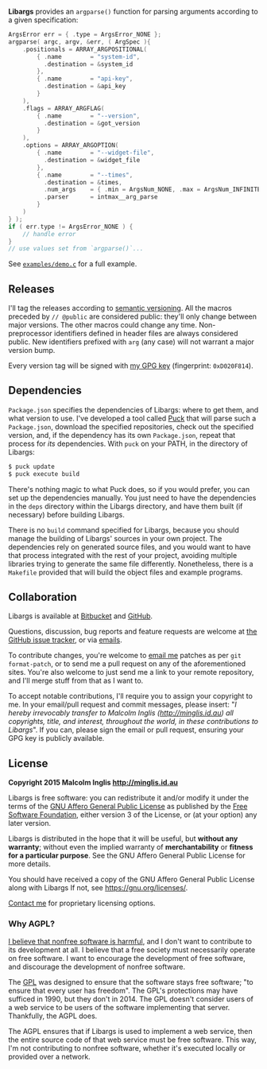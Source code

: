 
**Libargs** provides an `argparse()` function for parsing arguments according to a given specification:

``` c
ArgsError err = { .type = ArgsError_NONE };
argparse( argc, argv, &err, ( ArgSpec ){
    .positionals = ARRAY_ARGPOSITIONAL(
        { .name        = "system-id",
          .destination = &system_id
        },
        { .name        = "api-key",
          .destination = &api_key
        }
    ),
    .flags = ARRAY_ARGFLAG(
        { .name        = "--version",
          .destination = &got_version
        }
    ),
    .options = ARRAY_ARGOPTION(
        { .name        = "--widget-file",
          .destination = &widget_file
        },
        { .name        = "--times",
          .destination = &times,
          .num_args    = { .min = ArgsNum_NONE, .max = ArgsNum_INFINITE },
          .parser      = intmax__arg_parse
        }
    )
} );
if ( err.type != ArgsError_NONE ) {
    // handle error
}
// use values set from `argparse()`...
```

See [`examples/demo.c`](examples/demo.c) for a full example.


## Releases

I'll tag the releases according to [semantic versioning](http://semver.org/spec/v2.0.0.html). All the macros preceded by `// @public` are considered public: they'll only change between major versions. The other macros could change any time. Non-preprocessor identifiers defined in header files are always considered public. New identifiers prefixed with `arg` (any case) will not warrant a major version bump.

Every version tag will be signed with [my GPG key](http://pool.sks-keyservers.net/pks/lookup?op=vindex&search=0xD020F814) (fingerprint: `0xD020F814`).


## Dependencies

`Package.json` specifies the dependencies of Libargs: where to get them, and what version to use. I've developed a tool called [Puck](https://gitorious.org/mcinglis/puck) that will parse such a `Package.json`, download the specified repositories, check out the specified version, and, if the dependency has its own `Package.json`, repeat that process for *its* dependencies. With `puck` on your PATH, in the directory of Libargs:

``` sh
$ puck update
$ puck execute build
```

There's nothing magic to what Puck does, so if you would prefer, you can set up the dependencies manually. You just need to have the dependencies in the `deps` directory within the Libargs directory, and have them built (if necessary) before building Libargs.

There is no `build` command specified for Libargs, because you should manage the building of Libargs' sources in your own project. The dependencies rely on generated source files, and you would want to have that process integrated with the rest of your project, avoiding multiple libraries trying to generate the same file differently. Nonetheless, there is a `Makefile` provided that will build the object files and example programs.


## Collaboration

Libargs is available at [Bitbucket](https://bitbucket.org/mcinglis/libargs) and [GitHub](https://github.com/mcinglis/libargs).

Questions, discussion, bug reports and feature requests are welcome at [the GitHub issue tracker](https://github.com/mcinglis/libargs/issues), or via [emails](mailto:me@minglis.id.au).

To contribute changes, you're welcome to [email me](mailto:me@minglis.id.au) patches as per `git format-patch`, or to send me a pull request on any of the aforementioned sites. You're also welcome to just send me a link to your remote repository, and I'll merge stuff from that as I want to.

To accept notable contributions, I'll require you to assign your copyright to me. In your email/pull request and commit messages, please insert: "*I hereby irrevocably transfer to Malcolm Inglis (http://minglis.id.au) all copyrights, title, and interest, throughout the world, in these contributions to Libargs*". If you can, please sign the email or pull request, ensuring your GPG key is publicly available.


## License

**Copyright 2015 Malcolm Inglis <http://minglis.id.au>**

Libargs is free software: you can redistribute it and/or modify it under the terms of the [GNU Affero General Public License](https://gnu.org/licenses/agpl.html) as published by the [Free Software Foundation](https://fsf.org), either version 3 of the License, or (at your option) any later version.

Libargs is distributed in the hope that it will be useful, but **without any warranty**; without even the implied warranty of **merchantability** or **fitness for a particular purpose**. See the GNU Affero General Public License for more details.

You should have received a copy of the GNU Affero General Public License along with Libargs If not, see <https://gnu.org/licenses/>.

[Contact me](mailto:me@minglis.id.au) for proprietary licensing options.

### Why AGPL?

[I believe that nonfree software is harmful](http://minglis.id.au/blog/2014/04/09/free-software-free-society.html), and I don't want to contribute to its development at all. I believe that a free society must necessarily operate on free software. I want to encourage the development of free software, and discourage the development of nonfree software.

The [GPL](https://gnu.org/licenses/gpl.html) was designed to ensure that the software stays free software; "to ensure that every user has freedom". The GPL's protections may have sufficed in 1990, but they don't in 2014. The GPL doesn't consider users of a web service to be users of the software implementing that server. Thankfully, the AGPL does.

The AGPL ensures that if Libargs is used to implement a web service, then the entire source code of that web service must be free software. This way, I'm not contributing to nonfree software, whether it's executed locally or provided over a network.

